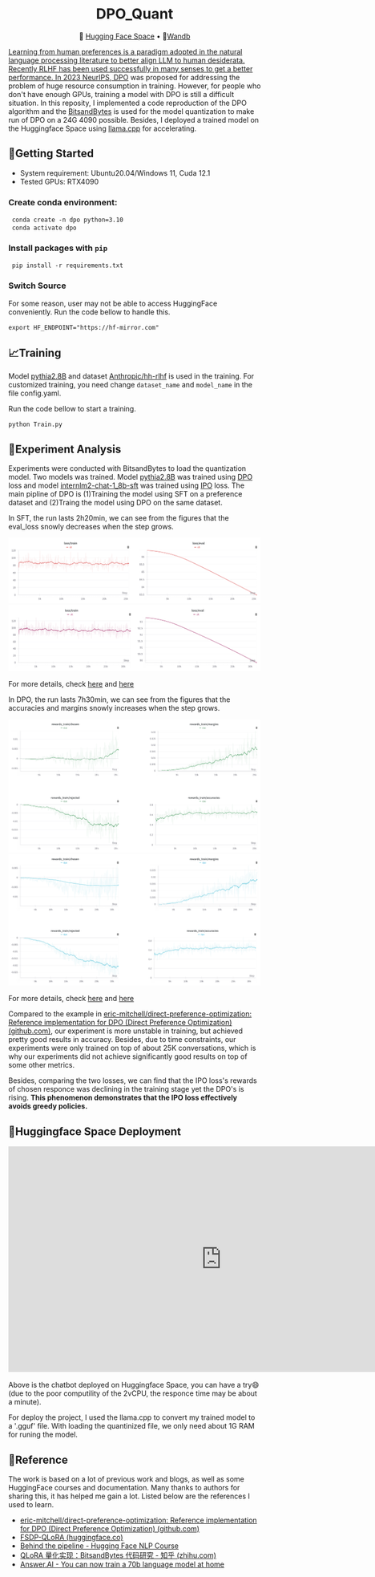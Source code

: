 <h1 align="center">
  DPO_Quant
</h1>
<p align="center">
🤗 <a href="https://huggingface.co/spaces/QiyuWu/DPO_Internlm2_1_8B" target="_blank">Hugging Face Space</a> • 🎢<a href="https://wandb.ai/qiyuwu/internlm_1_8B_DPO_Quant?nw=nwuserwqy123202108" terget="_blank">Wandb
</p> 
  
Learning from human preferences is a paradigm adopted in the natural language processing literature to better align LLM to human desiderata. Recently RLHF has been used successfully in many senses to get a better performance. In 2023 NeurIPS, [DPO](https://arxiv.org/abs/2305.18290)  was proposed for addressing the problem of huge resource consumption in training. However, for people who don't have enough GPUs, training a model with DPO is still a difficult situation. In this reposity, I implemented a code reproduction of the DPO algorithm and the [BitsandBytes](https://github.com/TimDettmers/bitsandbytes) is used for the model quantization to make run of DPO on a 24G 4090 possible. Besides, I deployed a trained model on the Huggingface Space using [llama.cpp](https://github.com/ggerganov/llama.cpp) for accelerating.


## 👋Getting Started

- System requirement: Ubuntu20.04/Windows 11, Cuda 12.1
- Tested GPUs: RTX4090

### Create conda environment:

```
 conda create -n dpo python=3.10
 conda activate dpo
```

### Install packages with `pip`

```
 pip install -r requirements.txt
```

### Switch Source

For some reason, user may not be able to access HuggingFace conveniently. Run the code bellow to handle this.

```
export HF_ENDPOINT="https://hf-mirror.com"
```



## 📈Training

Model [pythia2.8B](https://huggingface.co/EleutherAI/pythia-2.8b) and dataset [Anthropic/hh-rlhf](https://huggingface.co/datasets/Anthropic/hh-rlhf) is used in the training. For customized training, you need change  `dataset_name` and `model_name` in the file config.yaml.

Run the code bellow to start a training.

```
python Train.py
```



## 🤔Experiment Analysis

Experiments were conducted with BitsandBytes to load the quantization model. Two models was trained. Model [pythia2.8B](https://huggingface.co/EleutherAI/pythia-2.8b) was trained using [DPO](https://arxiv.org/abs/2305.18290) loss and model [internlm2-chat-1_8b-sft](https://huggingface.co/internlm/internlm2-chat-1_8b-sft) was trained using [IPO](https://arxiv.org/abs/2310.12036) loss. The main pipline of DPO is (1)Training the model using SFT on a preference dataset and (2)Traing the model using DPO on the same dataset.

In SFT, the run lasts 2h20min, we can see from the figures that the eval_loss snowly decreases when the step grows.

![pythia2.8B](./output/Pythia_SFT.png)
![internlm2-chat-1_8b-sft](./output/Intern_SFT.png)

For more details, check [here](https://wandb.ai/qiyuwu/pythia2_8B_DPO_Quant/runs/co6guc8k?nw=nwuserwqy123202108) and [here](https://wandb.ai/qiyuwu/internlm_1_8B_DPO_Quant/runs/w03t6lsm?nw=nwuserwqy123202108)

In DPO, the run lasts 7h30min, we can see from the figures that the accuracies and margins snowly increases when the step grows.

![pythia2.8B](./output/Pythia_DPO.png)
![internlm2-chat-1_8b-sft](./output/Intern_DPO.png)

For more details, check [here](https://wandb.ai/qiyuwu/pythia2_8B_DPO_Quant/runs/0tejjuhj?nw=nwuserwqy123202108) and [here](https://wandb.ai/qiyuwu/internlm_1_8B_DPO_Quant/runs/4gnv19ir?nw=nwuserwqy123202108)

Compared to the example in [eric-mitchell/direct-preference-optimization: Reference implementation for DPO (Direct Preference Optimization) (github.com)](https://github.com/eric-mitchell/direct-preference-optimization), our experiment is more unstable in training, but achieved pretty good results in accuracy. Besides, due to time constraints, our experiments were only trained on top of about 25K conversations, which is why our experiments did not achieve significantly good results on top of some other metrics.

Besides, comparing the two losses, we can find that the IPO loss's rewards of chosen responce was declining in the training stage yet the DPO's is rising. **This phenomenon demonstrates that the IPO loss effectively avoids greedy policies.** 

## 🤗Huggingface Space Deployment
<p>
<iframe
	src="https://qiyuwu-dpo-internlm2-1-8b.hf.space"
	frameborder="0"
	width="850"
	height="450"
></iframe></p>
Above is the chatbot deployed on Huggingface Space, you can have a try😄(due to the poor computility of the 2vCPU, the responce time may be about a minute).

For deploy the project, I used the llama.cpp to convert my trained model to a '.gguf' file. With loading the quantinized file, we only need about 1G RAM for runing the model.   
## 📄Reference

The work is based on a lot of previous work and blogs, as well as some HuggingFace courses and documentation. Many thanks to authors for sharing this, it has helped me gain a lot. Listed below are the references I used to learn.

- [eric-mitchell/direct-preference-optimization: Reference implementation for DPO (Direct Preference Optimization) (github.com)](https://github.com/eric-mitchell/direct-preference-optimization)
- [FSDP-QLoRA (huggingface.co)](https://huggingface.co/docs/bitsandbytes/main/en/fsdp_qlora)
- [Behind the pipeline - Hugging Face NLP Course](https://huggingface.co/learn/nlp-course/en/chapter2/2)
- [QLoRA 量化实现：BitsandBytes 代码研究 - 知乎 (zhihu.com)](https://zhuanlan.zhihu.com/p/646235855)
- [Answer.AI - You can now train a 70b language model at home](https://www.answer.ai/posts/2024-03-06-fsdp-qlora.html)
